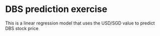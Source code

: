 # DBS prediction exercise
This is a linear regression model that uses the USD/SGD value to predict DBS stock price
